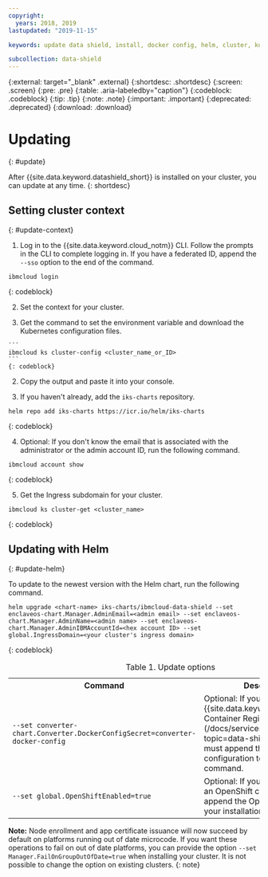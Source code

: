 ```yaml
---
copyright:
  years: 2018, 2019
lastupdated: "2019-11-15"

keywords: update data shield, install, docker config, helm, cluster, kube, container, app security, runtime encryption, memory, data in use,

subcollection: data-shield
---
```



{:external: target="_blank" .external}
{:shortdesc: .shortdesc}
{:screen: .screen}
{:pre: .pre}
{:table: .aria-labeledby="caption"}
{:codeblock: .codeblock}
{:tip: .tip}
{:note: .note}
{:important: .important}
{:deprecated: .deprecated}
{:download: .download}

# Updating
{: #update}

After {{site.data.keyword.datashield_short}} is installed on your cluster, you can update at any time.
{: shortdesc}

## Setting cluster context
{: #update-context}

1. Log in to the {{site.data.keyword.cloud_notm}} CLI. Follow the prompts in the CLI to complete logging in. If you have a federated ID, append the `--sso` option to the end of the command.

  ```
  ibmcloud login
  ```
  {: codeblock}

2. Set the context for your cluster.

  1. Get the command to set the environment variable and download the Kubernetes configuration files.

    ```
    ibmcloud ks cluster-config <cluster_name_or_ID>
    ```
    {: codeblock}

  2. Copy the output and paste it into your console.

3. If you haven't already, add the `iks-charts` repository.

  ```
  helm repo add iks-charts https://icr.io/helm/iks-charts
  ```
  {: codeblock}

4. Optional: If you don't know the email that is associated with the administrator or the admin account ID, run the following command.

  ```
  ibmcloud account show
  ```
  {: codeblock}

5. Get the Ingress subdomain for your cluster.

  ```
  ibmcloud ks cluster-get <cluster_name>
  ```
  {: codeblock}

## Updating with Helm
{: #update-helm}

To update to the newest version with the Helm chart, run the following command.

  ```
  helm upgrade <chart-name> iks-charts/ibmcloud-data-shield --set enclaveos-chart.Manager.AdminEmail=<admin email> --set enclaveos-chart.Manager.AdminName=<admin name> --set enclaveos-chart.Manager.AdminIBMAccountId=<hex account ID> --set global.IngressDomain=<your cluster's ingress domain>
  ```
  {: codeblock}

  <table>
    <caption>Table 1. Update options</caption>
    <tr>
      <th>Command</th>
      <th>Description</th>
    </tr>
    <tr>
      <td><code>--set converter-chart.Converter.DockerConfigSecret=converter-docker-config</code></td>
      <td>Optional: If you [configured an {{site.data.keyword.cloud_notm}} Container Registry](/docs/services/data-shield?topic=data-shield-convert) you must append the Docker configuration to the installation command.</td>
    </tr>
    <tr>
      <td><code>--set global.OpenShiftEnabled=true</code></td>
      <td>Optional: If you're working with an OpenShift cluster, be sure to append the OpenShift tag to your installation command.</td>
    </tr>
  </table>

  **Note:** Node enrollment and app certificate issuance will now succeed by default on platforms running out of date microcode. If you want these operations to fail on out of date platforms, you can provide the option `--set Manager.FailOnGroupOutOfDate=true` when installing your cluster. It is not possible to change the option on existing clusters.
  {: note}
